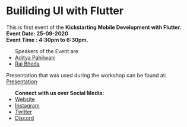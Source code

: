 # Builiding UI with Flutter

This is first event of the <b>Kickstarting Mobile Development with Flutter.</b> <br/>
<b>Event Date: 25-09-2020</b> <br/>
<b>Event Time : 4:30pm to 6:30pm.</b> 
<br/>
<ul>
  Speakers of the Event are
  <li><a href="https://dsc-charusat.web.app/team/adiya-pahilwani">Aditya Pahilwani</a></li>
  <li><a href="https://dsc-charusat.web.app/team/raj-bheda">Raj Bheda</a></li>
</ul>
<p>Presentation that was used during the workshop can be found at: <a href="http://bit.ly/dsc-charusat-flutterep-01">Presentation</a></p>
<ul>
  <b>Connect with us over Social Media: </b>
    <li><a href="https://dsccharusat.tech/">Website</a></li>
    <li><a href="https://www.instagram.com/dsc.charusat/">Instagram</a></li>
    <li><a href="https://twitter.com/DSC_Charusat">Twitter</a></li>
  <li><a href="https://discord.gg/sVGBFSZ">Discord</a></li>
</ul>
